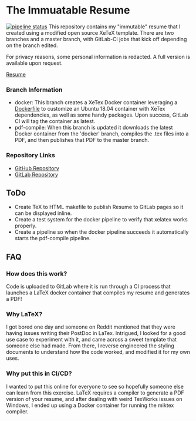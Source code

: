 # The Immuatable Resume
[![pipeline status](https://gitlab.com/zackhorvath/resume/badges/master/pipeline.svg)](https://gitlab.com/zackhorvath/resume/commits/pdf-compile)
This repository contains my "immutable" resume that I created using a modified open source XeTeX template. There are two branches and a master branch, with GitLab-Ci jobs that kick off depending on the branch edited.

For privacy reasons, some personal information is redacted. A full version is available upon request.

[Resume](resume_cv.pdf)

### Branch Information
- docker: This branch creates a XeTex Docker container leveraging a [Dockerfile](Dockerfile) to customize an Ubuntu 18.04 container with XeTex dependencies, as well as some handy packages. Upon success, GitLab CI will tag the container as latest.
- pdf-compile: When this branch is updated it downloads the latest Docker container from the 'docker' branch, compiles the .tex files into a PDF, and then publishes that PDF to the master branch.

### Repository Links
- [GitHub Repository](https://github.com/zackhorvath/resume)
- [GitLab Repository](https://gitlab.com/zackhorvath/resume)

## ToDo
- Create TeX to HTML makefile to publish Resume to GitLab pages so it can be displayed inline.
- Create a test system for the docker pipeline to verify that xelatex works properly.
- Create a pipeline so when the docker pipeline succeeds it automatically starts the pdf-compile pipeline.

## FAQ
### How does this work?
Code is uploaded to GitLab where it is run through a CI process that launches a LaTeX docker container that compiles my resume and generates a PDF!

### Why LaTeX?
I got bored one day and someone on Reddit mentioned that they were having issues writing their PostDoc in LaTex. Intrigued, I looked for a good use case to experiment with it, and came across a sweet template that someone else had made. From there, I reverse engineered the styling documents to understand how the code worked, and modified it for my own uses.

### Why put this in CI/CD?
I wanted to put this online for everyone to see so hopefully someone else can learn from this exercise. LaTeX requires a compiler to generate a PDF version of your resume, and after dealing with weird TexWorks issues on Windows, I ended up using a Docker container for running the miktex compiler.
